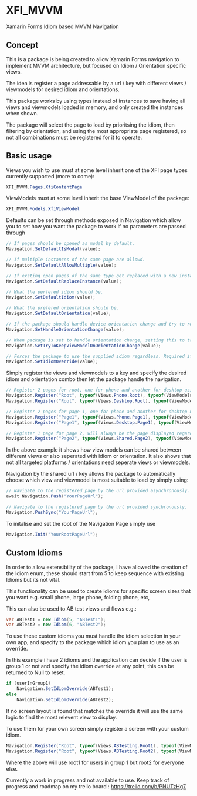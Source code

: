 # XFI_MVVM
Xamarin Forms Idiom based MVVM Navigation

## Concept
This is a package is being created to allow Xamarin Forms navigation to implement MVVM architecture, but focused on Idiom / Orientation specific views.

The idea is register a page addressable by a url / key with different views / viewmodels for desired idiom and orientations. 

This package works by using types instead of instances to save having all views and viewmodels loaded in memory, and only created the instances when shown.

The package will select the page to load by prioritsing the idiom, then filtering by orientation, and using the most appropriate page registered, so not all combinations must be registered for it to operate.

## Basic usage
Views you wish to use must at some level inherit one of the XFI page types currently supported (more to come):

```csharp
XFI_MVVM.Pages.XfiContentPage
```

ViewModels must at some level inherit the base ViewModel of the package:

```csharp
XFI_MVVM.Models.XfiViewModel
```

Defaults can be set through methods exposed in Navigation which allow you to set how you want the package to work if no parameters are passed through

```csharp
// If pages should be opened as modal by default.
Navigation.SetDefaultIsModal(value);

// If multiple instances of the same page are allowd.
Navigation.SetDefaultAllowMultiple(value);

// If exsting open pages of the same type get replaced with a new instance.
Navigation.SetDefaultReplaceInstance(value);

// What the perfered idiom should be.
Navigation.SetDefaultIdiom(value);

// What the prefered orientation should be.
Navigation.SetDefaultOrientation(value);

// If the package should handle device orientation change and try to reload a more appropriate view.
Navigation.SetHandleOrientationChange(value);

// When package is set to handle orientation change, setting this to true will cause the package to try to keep the viewmodel instance for an orientation change if the viewmodel types are the same for both registered views.
Navigation.SetTryToKeepViewModelOnOrientationChange(value);

// Forces the package to use the supplied idiom regardless. Required if custom idioms are used to allow the package to know which custom idiom is expected.
Navigation.SetIdiomOverride(value);
```

Simply register the views and viewmodels to a key and specify the desired idiom and orientation combo then let the package handle the navigation. 

```csharp
// Register 2 pages for root, one for phone and another for desktop using different views but the same viewmodel.
Navigation.Register("Root", typeof(Views.Phone.Root), typeof(ViewModels.Root), Idiom.Phone, Orientation.Portrait);
Navigation.Register("Root", typeof(Views.Desktop.Root), typeof(ViewModels.Root), Idiom.Desktop, Orientation.Landscape);

// Register 2 pages for page 1, one for phone and another for desktop using differet views and different viewmodels.
Navigation.Register("Page1", typeof(Views.Phone.Page1), typeof(ViewModels.Page1), Idiom.Phone, Orientation.Portrait);
Navigation.Register("Page1", typeof(Views.Desktop.Page1), typeof(ViewModels.Page1Destop), Idiom.Desktop, Orientation.Landscape);

// Register 1 page for page 2, will always be the page displayed regardless of idiom / orientation.
Navigation.Register("Page2", typeof(Views.Shared.Page2), typeof(ViewModels.Page2));
```

In the above example it shows how view models can be shared between different views or also seperated with idiom or orientation.
It also shows that not all targeted platforms / orientations need seperate views or viewmodels.

Navigation by the shared url / key allows the package to automatically choose which view and viewmodel is most suitable to load by simply using:

```csharp
// Navigate to the registered page by the url provided asynchronously.
await Navigation.Push("YourPageUrl");

// Navigate to the registered page by the url provided synchronously.
Navigation.PushSync("YourPageUrl");
```

To initalise and set the root of the Navigation Page simply use

```csharp
Navigation.Init("YourRootPageUrl");
```

## Custom Idioms
In order to allow extensibility of the package, I have allowed the creation of the Idiom enum, these should start from 5 to keep sequence with existing Idioms but its not vital.

This functionality can be used to create idioms for specific screen sizes that you want e.g. small phone, large phone, folding phone, etc,

This can also be used to AB test views and flows e.g.:

```csharp
var ABTest1 = new Idiom(5, "ABTest1");
var ABTest2 = new Idiom(6, "ABTest2");
```

To use these custom idioms you must handle the idiom selection in your own app, and specify to the package which idiom you plan to use as an override.

In this example i have 2 idioms and the application can decide if the user is group 1 or not and specify the idiom override at any point, this can be returned to Null to reset.

```csharp
if (userInGroup1)
    Navigation.SetIdiomOverride(ABTest1);
else
    Navigation.SetIdiomOverride(ABTest2);
```
If no screen layout is found that matches the override it will use the same logic to find the most relevent view to display.

To use them for your own screen simply register a screen with your custom idiom.

```csharp
Navigation.Register("Root", typeof(Views.ABTesting.Root1), typeof(ViewModels.Root), ABTest1);
Navigation.Register("Root", typeof(Views.ABTesting.Root2), typeof(ViewModels.Root), ABTest2);
```

Where the above will use root1 for users in group 1 but root2 for everyone else.


Currently a work in progress and not available to use.
Keep track of progress and roadmap on my trello board : https://trello.com/b/PNUTzHg7